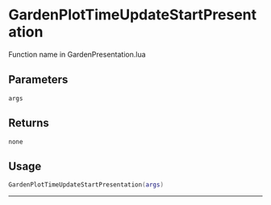 # GardenPlotTimeUpdateStartPresentation
Function name in GardenPresentation.lua
## Parameters
`args`
## Returns
`none`
## Usage
```lua
GardenPlotTimeUpdateStartPresentation(args)
```
---
